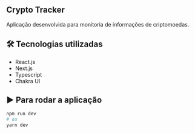 ## Crypto Tracker

Aplicação desenvolvida para monitoria de informações de criptomoedas.

## 🛠️ Tecnologias utilizadas

- React.js
- Next.js
- Typescript
- Chakra UI

## ▶️ Para rodar a aplicação

```bash
npm run dev
# ou
yarn dev
```
